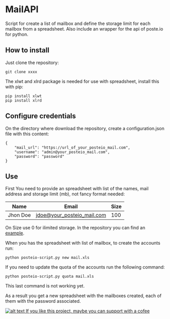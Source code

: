 # MailAPI

Script for create a list of mailbox and define the storage limit for each mailbox from a spreadsheet.
Also include an wrapper for the api of poste.io for python.

## How to install


Just clone the repository:

~~~
git clone xxxx
~~~

The xlwt and xlrd package is needed for use with spreadsheet, install this with pip:
~~~
pip install xlwt
pip install xlrd
~~~

## Configure credentials

On the directory where download the repository, create a configuration.json file with this content:
~~~
{
    "mail_url": "https://url_of_your_posteio_mail.com",
    "username": "admin@your_posteio_mail.com",
    "password": "password"
}
~~~

## Use

First You need to provide an spreadsheet with list of the names, mail address and storage limit (mb), not fancy format needed:

|Name|Email|Size|
|----|-----|-----|
|Jhon Doe|jdoe@your_posteio_mail.com|100|

On Size use 0 for ilimited storage. In the repository you can find an [example](mails.xls).

When you has the spreadsheet with list of mailbox, to create the accounts run:
~~~
python posteio-script.py new mail.xls
~~~

If you need to update the quota of the accounts run the following command:
~~~
python posteio-script.py quota mail.xls
~~~
This last command is not working yet.

As a result you get a new spreadsheet with the mailboxes created, each of them with the password associated.


[![alt text](https://cdn.cafecito.app/imgs/cafecito_logo.svg) If you like this project, maybe you can support with a cofee](https://cafecito.app/gsampallo) 


